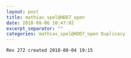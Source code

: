 ```yaml
---
layout: post
title: mathias_spel@HDD7_open
date: 2018-08-06 10:47:02
excerpt_separator: ""
categories: mathias_spel@HDD7_open Duplicacy
---
```

```
Rev 272 created 2018-08-04 19:15
```
